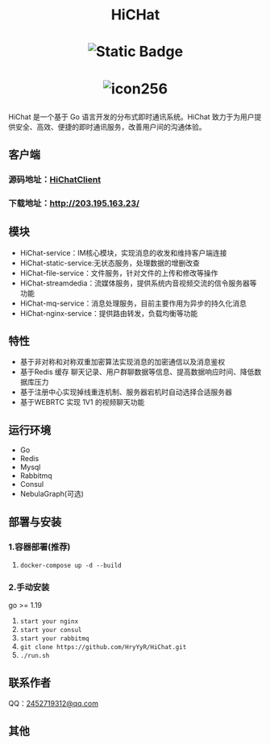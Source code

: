 
# <p align="center">HiCHat</p>  

 # <p align="center">![Static Badge](https://img.shields.io/badge/go-1.21.6-green) </p>

# <p align="center">![icon256](https://github.com/user-attachments/assets/f3baae05-2335-40e8-9f6d-fabcd5447395)</p>  

HiChat 是一个基于 Go 语言开发的分布式即时通讯系统。HiChat 致力于为用户提供安全、高效、便捷的即时通讯服务，改善用户间的沟通体验。

## 客户端
### 源码地址：[HiChatClient](https://github.com/HryYyR/HiChatClient)
### 下载地址：http://203.195.163.23/

## 模块
- HiChat-service：IM核心模块，实现消息的收发和维持客户端连接
- HiChat-static-service:无状态服务，处理数据的增删改查
- HiChat-file-service：文件服务，针对文件的上传和修改等操作
- HiChat-streamdedia：流媒体服务，提供系统内音视频交流的信令服务器等功能
- HiChat-mq-service：消息处理服务，目前主要作用为异步的持久化消息
- HiChat-nginx-service：提供路由转发，负载均衡等功能


## 特性
- 基于非对称和对称双重加密算法实现消息的加密通信以及消息鉴权
- 基于Redis 缓存 聊天记录、用户群聊数据等信息、提高数据响应时间、降低数据库压力
- 基于注册中心实现掉线重连机制、服务器宕机时自动选择合适服务器
- 基于WEBRTC 实现 1V1 的视频聊天功能

## 运行环境
- Go
- Redis
- Mysql
- Rabbitmq
- Consul
- NebulaGraph(可选)

## 部署与安装

### 1.容器部署(推荐)
1. ``docker-compose up -d --build``

### 2.手动安装
go >= 1.19
1. ``start your nginx``
2. ``start your consul``
3. ``start your rabbitmq``
4. ``git clone https://github.com/HryYyR/HiChat.git``
5. ``./run.sh ``

## 联系作者

QQ：2452719312@qq.com

## 其他


